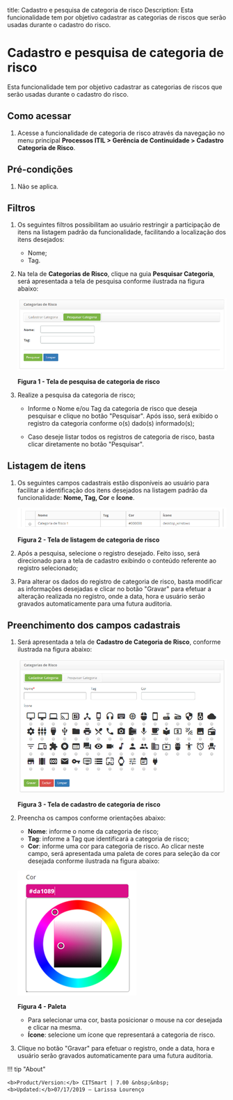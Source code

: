 title: Cadastro e pesquisa de categoria de risco
Description: Esta funcionalidade tem por objetivo cadastrar as categorias de riscos que serão usadas durante o cadastro do risco.
# Cadastro e pesquisa de categoria de risco

Esta funcionalidade tem por objetivo cadastrar as categorias de riscos que serão usadas durante o cadastro do risco.

Como acessar
--------------

1. Acesse a funcionalidade de categoria de risco através da navegação no menu principal 
**Processos ITIL > Gerência de Continuidade > Cadastro Categoria de Risco**.

Pré-condições
---------------

1. Não se aplica.

Filtros
---------

1. Os seguintes filtros possibilitam ao usuário restringir a participação de itens na listagem padrão da funcionalidade, 
facilitando a localização dos itens desejados:

    - Nome;
    - Tag.
    
2. Na tela de **Categorias de Risco**, clique na guia **Pesquisar Categoria**, será apresentada a tela de pesquisa conforme 
ilustrada na figura abaixo:

    ![Pesquisa](images/cat-risco.img1.png)
    
    **Figura 1 - Tela de pesquisa de categoria de risco**
    
3. Realize a pesquisa da categoria de risco;

    - Informe o Nome e/ou Tag da categoria de risco que deseja pesquisar e clique no botão "Pesquisar". Após isso, será exibido o 
    registro da categoria conforme o(s) dado(s) informado(s);

    - Caso deseje listar todos os registros de categoria de risco, basta clicar diretamente no botão "Pesquisar".

Listagem de itens
-------------------

1. Os seguintes campos cadastrais estão disponíveis ao usuário para facilitar a identificação dos itens desejados na listagem 
padrão da funcionalidade: **Nome, Tag, Cor** e **Ícone**.

    ![Listagem](images/cat-risco.img2.png)
    
    **Figura 2 - Tela de listagem de categoria de risco**
    
2. Após a pesquisa, selecione o registro desejado. Feito isso, será direcionado para a tela de cadastro exibindo o conteúdo
referente ao registro selecionado;

3. Para alterar os dados do registro de categoria de risco, basta modificar as informações desejadas e clicar no botão "Gravar" 
para efetuar a alteração realizada no registro, onde a data, hora e usuário serão gravados automaticamente para uma futura 
auditoria.

Preenchimento dos campos cadastrais
-------------------------------------

1. Será apresentada a tela de **Cadastro de Categoria de Risco**, conforme ilustrada na figura abaixo:

    ![Cadastro](images/cat-risco.img3.png)
    
    **Figura 3 - Tela de cadastro de categoria de risco**
    
2. Preencha os campos conforme orientações abaixo:

    - **Nome**: informe o nome da categoria de risco;
    - **Tag**: informe a Tag que identificará a categoria de risco;
    - **Cor**: informe uma cor para categoria de risco. Ao clicar neste campo, será apresentada uma paleta de cores para seleção 
    da cor desejada conforme ilustrada na figura abaixo:
    
    ![Paleta](images/cat-risco.img4.png)
    
    **Figura 4 - Paleta**
    
    - Para selecionar uma cor, basta posicionar o mouse na cor desejada e clicar na mesma.
    - **Ícone**: selecione um ícone que representará a categoria de risco.
    
3. Clique no botão "Gravar" para efetuar o registro, onde a data, hora e usuário serão gravados automaticamente para uma futura 
auditoria.

!!! tip "About"

    <b>Product/Version:</b> CITSmart | 7.00 &nbsp;&nbsp;
    <b>Updated:</b>07/17/2019 – Larissa Lourenço
